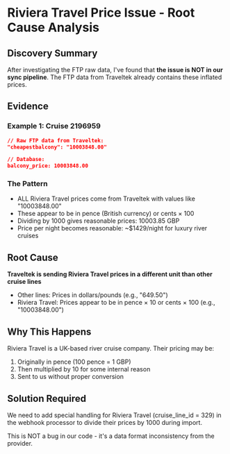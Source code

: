 # Riviera Travel Price Issue - Root Cause Analysis

## Discovery Summary
After investigating the FTP raw data, I've found that **the issue is NOT in our sync pipeline**. The FTP data from Traveltek already contains these inflated prices.

## Evidence

### Example 1: Cruise 2196959
```json
// Raw FTP data from Traveltek:
"cheapestbalcony": "10003848.00"

// Database:
balcony_price: 10003848.00
```

### The Pattern
- ALL Riviera Travel prices come from Traveltek with values like "10003848.00"
- These appear to be in pence (British currency) or cents × 100
- Dividing by 1000 gives reasonable prices: 10003.85 GBP
- Price per night becomes reasonable: ~$1429/night for luxury river cruises

## Root Cause
**Traveltek is sending Riviera Travel prices in a different unit than other cruise lines**
- Other lines: Prices in dollars/pounds (e.g., "649.50")
- Riviera Travel: Prices appear to be in pence × 10 or cents × 100 (e.g., "10003848.00")

## Why This Happens
Riviera Travel is a UK-based river cruise company. Their pricing may be:
1. Originally in pence (100 pence = 1 GBP)
2. Then multiplied by 10 for some internal reason
3. Sent to us without proper conversion

## Solution Required
We need to add special handling for Riviera Travel (cruise_line_id = 329) in the webhook processor to divide their prices by 1000 during import.

This is NOT a bug in our code - it's a data format inconsistency from the provider.